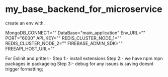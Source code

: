 # my_base_backend_for_microservice

create an env with.

MongoDB_CONNECT=""
DataBase="main_application"
Env_URL=""
PORT="6000"
API_KEY=""
REDIS_CLUSTER_NODE_1=""
REDIS_CLUSTER_NODE_2=""
FIREBASE_ADMIN_SDK=""
FREEAPI_HOST_URL=""


For Eslinit and pritter:-
Step 1:- install extensions 
Step 2:- we have npm mpn packages in packagelog
Step 3:- debug for any issues is saving doesnt trigger formatting;